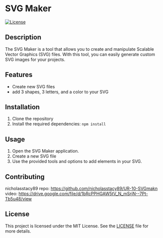 # SVG Maker

[![License](https://img.shields.io/badge/license-MIT-blue.svg)](https://opensource.org/licenses/MIT)

## Description
The SVG Maker is a tool that allows you to create and manipulate Scalable Vector Graphics (SVG) files. With this tool, you can easily generate custom SVG images for your projects.

## Features
- Create new SVG files
- add 3 shapes, 3 letters, and a color to your SVG


## Installation
1. Clone the repository
2. Install the required dependencies: `npm install`

## Usage
1. Open the SVG Maker application.
2. Create a new SVG file
3. Use the provided tools and options to add  elements in your SVG.

## Contributing
nicholasstacy89
repo: https://github.com/nicholasstacy89/UR-10-SVGmakn
video: https://drive.google.com/file/d/1bRcPPHGAW5tV_N_mSrjN--7Pt-Tb5u48/view

## License
This project is licensed under the MIT License. See the [LICENSE](LICENSE) file for more details.